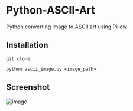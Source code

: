 # Python-ASCII-Art

Python converting image to ASCII art using Pillow

## Installation

```
git clone
```

```
python ascii_image.py <image_path>
```

## Screenshot

![image](https://github.com/user-attachments/assets/97aef0fe-ba1c-4246-b2f0-033ebd5a7425)
